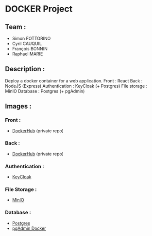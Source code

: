 # DOCKER Project

## Team :

- Simon FOTTORINO
- Cyril CAUQUIL
- François BONNIN
- Raphael MARIE

## Description :

Deploy a docker container for a web application.
Front : React
Back : NodeJS (Express)
Authentication : KeyCloak (+ Postgres)
File storage : MinIO
Database : Postgres (+ pgAdmin)

## Images :

### Front :

- [DockerHub]() (private repo)

### Back :

- [DockerHub]() (private repo)

### Authentication :

- [KeyCloak](https://hub.docker.com/r/jboss/keycloak/)

### File Storage :

- [MinIO](https://hub.docker.com/r/minio/minio/)

### Database :

- [Postgres](https://hub.docker.com/_/postgres/)
- [pgAdmin Docker](https://hub.docker.com/r/dpage/pgadmin4/)
